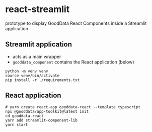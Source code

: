 # react-streamlit
prototype to display GoodData React Components inside a Streamlit application

## Streamlit application

- acts as a main wrapper
- `gooddata_component` contains the React application (below)

```
python -m venv venv
source venv/bin/activate
pip install -r ./requirements.txt
```

## React application

```
# yarn create react-app gooddata-react --template typescript
npx @gooddata/app-toolkit@latest init
cd gooddata-react
yarn add streamlit-component-lib
yarn start
```

